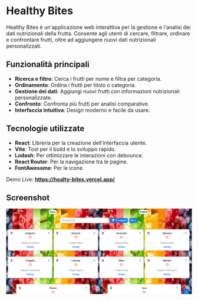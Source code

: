 # Healthy Bites

Healthy Bites è un'applicazione web interattiva per la gestione e l'analisi dei dati nutrizionali della frutta. Consente agli utenti di cercare, filtrare, ordinare e confrontare frutti, oltre ad aggiungere nuovi dati nutrizionali personalizzati.

## Funzionalità principali

- **Ricerca e filtro**: Cerca i frutti per nome e filtra per categoria.
- **Ordinamento**: Ordina i frutti per titolo o categoria.
- **Gestione dei dati**: Aggiungi nuovi frutti con informazioni nutrizionali personalizzate.
- **Confronto**: Confronta più frutti per analisi comparative.
- **Interfaccia intuitiva**: Design moderno e facile da usare.

## Tecnologie utilizzate

- **React**: Libreria per la creazione dell'interfaccia utente.
- **Vite**: Tool per il build e lo sviluppo rapido.
- **Lodash**: Per ottimizzare le interazioni con debounce.
- **React Router**: Per la navigazione tra le pagine.
- **FontAwesome**: Per le icone.

Demo Live: **https://healty-bites.vercel.app/**

## Screenshot

![alt text](image.png)